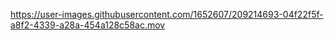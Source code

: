 
https://user-images.githubusercontent.com/1652607/209214693-04f22f5f-a8f2-4339-a28a-454a128c58ac.mov
